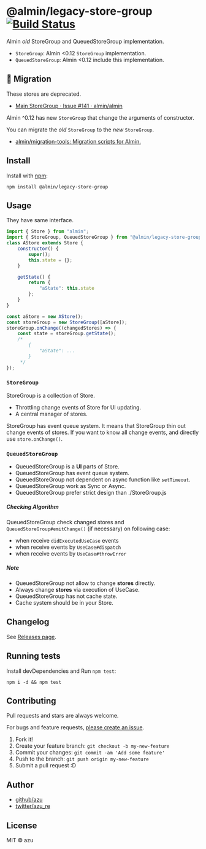 # @almin/legacy-store-group [![Build Status](https://travis-ci.org/almin/legacy-store-group.svg?branch=master)](https://travis-ci.org/almin/legacy-store-group)

Almin *old* StoreGroup and QueuedStoreGroup implementation.

- `StoreGroup`: Almin <0.12 `StoreGroup` implementation.
- `QueuedStoreGroup`: Almin <0.12 include this implementation.

## :memo: Migration

These stores are deprecated.

- [Main StoreGroup · Issue #141 · almin/almin](https://github.com/almin/almin/issues/141 "Main StoreGroup · Issue #141 · almin/almin")

Almin ^0.12 has new `StoreGroup` that change the arguments of constructor.

You can migrate the *old* `StoreGroup` to the *new* `StoreGroup`.

- [almin/migration-tools: Migration scripts for Almin.](https://github.com/almin/migration-tools "almin/migration-tools: Migration scripts for Almin.")

## Install

Install with [npm](https://www.npmjs.com/):

    npm install @almin/legacy-store-group

## Usage

They have same interface.

```js
import { Store } from "almin";
import { StoreGroup, QueuedStoreGroup } from "@almin/legacy-store-group";
class AStore extends Store {
    constructor() {
        super();
        this.state = {};
    }

    getState() {
        return {
            "aState": this.state
        };
    }
}

const aStore = new AStore();
const storeGroup = new StoreGroup([aStore]);
storeGroup.onChange((changedStores) => {
    const state = storeGroup.getState();
    /*
        {
            "aState": ... 
        }
     */
});
```


### `StoreGroup`

StoreGroup is a collection of Store.

- Throttling change events of Store for UI updating.
- A central manager of stores.

StoreGroup has event queue system.
It means that StoreGroup thin out change events of stores.
If you want to know all change events, and directly use `store.onChange()`.

### `QueuedStoreGroup`

- QueuedStoreGroup is a **UI** parts of Store.
- QueuedStoreGroup has event queue system.
- QueuedStoreGroup not dependent on async function like `setTimeout`.
- QueuedStoreGroup work as Sync or Async.
- QueuedStoreGroup prefer strict design than ./StoreGroup.js

##### Checking Algorithm

QueuedStoreGroup check changed stores and `QueuedStoreGroup#emitChange()` (if necessary) on following case:
- when receive `didExecutedUseCase` events
- when receive events by `UseCase#dispatch`
- when receive events by `UseCase#throwError`

##### Note

- QueuedStoreGroup not allow to change **stores** directly.
- Always change **stores** via execution of UseCase.
- QueuedStoreGroup has not cache state.
 - Cache system should be in your Store.

## Changelog

See [Releases page](https://github.com/almin/legacy-store-group/releases).

## Running tests

Install devDependencies and Run `npm test`:

    npm i -d && npm test

## Contributing

Pull requests and stars are always welcome.

For bugs and feature requests, [please create an issue](https://github.com/almin/legacy-store-group/issues).

1. Fork it!
2. Create your feature branch: `git checkout -b my-new-feature`
3. Commit your changes: `git commit -am 'Add some feature'`
4. Push to the branch: `git push origin my-new-feature`
5. Submit a pull request :D

## Author

- [github/azu](https://github.com/azu)
- [twitter/azu_re](https://twitter.com/azu_re)

## License

MIT © azu
